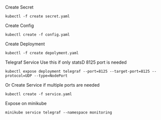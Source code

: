 Create Secret
```
kubectl -f create secret.yaml
```
Create Config
```
kubectl create -f config.yaml
```
Create Deployment
```
kubectl -f create depolyment.yaml
```
Telegraf Service
Use this if only statsD 8125 port is needed
```
kubectl expose deployment telegraf --port=8125 --target-port=8125 --protocol=UDP --type=NodePort
```
Or Create Service if multiple ports are needed
```
kubectl create -f service.yaml
```

Expose on minikube
```
minikube service telegraf --namespace monitoring
```

